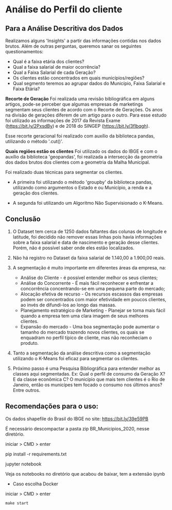 # Análise do Perfil do cliente

## Para a Análise Descritiva dos Dados

Realizamos alguns 'Insights' a partir das informações contidas nos dados brutos.
Além de outras perguntas, queremos sanar os seguintes questionamentos:

- Qual é a faixa etária dos clientes?
- Qual a faixa salarial de maior ocorrência?
- Qual a Faixa Salarial de cada Geração?
- Os clientes estão concentrados em quais municípios/regiões?
- Qual segmento teremos ao agrupar dados do Município, Faixa Salarial e Faixa Etária?

**Recorte de Geração**
Foi realizada uma revisão bibliográfica em alguns artigos, pode-se perceber que algumas empresas de marketings segmentam seus clientes de acordo com o Recorte de Gerações. Os anos na divisão de gerações diferem de um artigo para o outro. Para esse estudo foi utilizado as informações de 2017 da Revista Exame (https://bit.ly/2PxsdBy) e de 2018 do SINGEP (https://bit.ly/3flbqgh).

Esse recorte geracional foi realizado com auxílio da biblioteca pandas, utilizando o método '.cut()'.

**Quais regiões estão os clientes**
Foi utilizado os dados do IBGE e com o auxílio da biblioteca 'geopandas', foi realizada a intersecção da geometria dos dados brutos dos clientes com a geometria da Malha Municipal.


Foi realizado duas técnicas para segmentar os clientes.

- A primeira foi utilizando o método 'groupby' da biblioteca pandas, utilizando como argumentos o Estado e ou Município, a renda e a geração dos clientes.

- A segunda foi utilizando um Algoritmo Não Supervisionado o K-Means.

## Conclusão

1. O Dataset tem cerca de 1250 dados faltantes das colunas de longitude e latitude, foi decidido não remover essas linhas pois havia informações sobre a faixa salarial e data de nascimento e geração desse clientes. Porém, não é possível saber onde eles estão localizados.

2. Não há registro no Dataset da faixa salarial de 1.140,00 a 1.900,00 reais. 

3. A segmentação é muito importante em diferentes áreas da empresa, na:

    - Análise do Cliente -  é possível entender melhor os seus clientes;
    - Análise do Concorrente - É mais fácil reconhecer e enfrentar a concorrência concentrando-se em uma pequena parte do mercado;
    - Alocação efetiva de recurso - Os recursos escassos das empresas podem ser concentrados com maior efetividade em poucos clientes, ao invés de difundi-los ao longo das massas.
    - Planejamento estratégico de Marketing - Planejar se torna mais fácil quando a empresa tem uma clara imagem de seus melhores clientes.
    - Expansão do mercado - Uma boa segmentação pode aumentar o tamanho do mercado trazendo novos clientes, os quais se enquadram no perfil típico de cliente, mas não reconheciam o produto.


4. Tanto a segmentação da análise descritiva como a segmentação utilizando o K-Means foi eficaz para segmentar os clientes. 

5. Próximo passo é uma Pesquisa Bibliográfica para entender melhor as classes aqui segmentadas. Ex: Qual o perfil de consumo da Geração X? E da classe econômica C? O município que mais tem clientes é o Rio de Janeiro, então os municípes tem focado o consumo nos últimos anos?  Entre outros.



## Recomendações para o uso:

Os dados shapefile do Brasil do IBGE no site: https://bit.ly/39e59PB

É necessário descompactar a pasta zip BR_Municipios_2020, nesse diretório.

iniciar > CMD > enter

pip install -r requirements.txt

jupyter notebook

Veja os notebooks no diretório que acabou de baixar, tem a extensão ipynb


- Caso escolha Docker

iniciar > CMD > enter

```
make start

```




